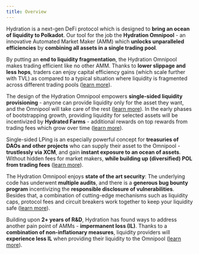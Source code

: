 ```yaml
---
title: Overview
---
```


Hydration is a next-gen DeFi protocol which is designed to **bring an ocean of liquidity to Polkadot**. Our tool for the job the **Hydration Omnipool** - an innovative Automated Market Maker (AMM) which **unlocks unparalleled efficiencies** by **combining all assets in a single trading pool**.

By putting an **end to liquidity fragmentation**, the Hydration Omnipool makes trading efficient like no other AMM. Thanks to **lower slippage and less hops**, traders can enjoy capital efficiency gains (which scale further with TVL) as compared to a typical situation where liquidity is fragmented across different trading pools ([learn more](/omnipool_trading)).

The design of the Hydration Omnipool empowers **single-sided liquidity provisioning** - anyone can provide liquidity only for the asset they want, and the Omnipool will take care of the rest ([learn more](/omnipool_lp)). In the early phases of bootstrapping growth, providing liquidity for selected assets will be incentivized by **Hydrated Farms** - additional rewards on top rewards from trading fees which grow over time ([learn more](/omnipool_hydrated_farms)).

Single-sided LPing is an especially powerful concept for **treasuries of DAOs and other projects** who can supply their asset to the Omnipool - **trustlessly via XCM**, and gain **instant exposure to an ocean of assets**. Without hidden fees for market makers, **while building up (diversified) POL from trading fees** ([learn more](/omnipool_treasuries)).

The Hydration Omnipool enjoys **state of the art security**: The underlying code has underwent **multiple audits**, and there is a **generous bug bounty program** incentivizing the **responsible disclosure of vulnerabilities**. Besides that, a combination of cutting-edge mechanisms such as liquidity caps, protocol fees and circuit breakers work together to keep your liquidity safe ([learn more](/omnipool_security)).

Building upon **2+ years of R&D**, Hydration has found ways to address another pain point of AMMs - **impermanent loss (IL)**. Thanks to a **combination of non-inflationary measures**, liquidity providers will **experience less IL** when providing their liquidity to the Omnipool ([learn more](/omnipool_impermanent_loss)).